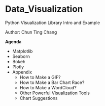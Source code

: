 # Data_Visualization

Python Visualization Library Intro and Example

Author:  Chun Ting Chang

**Agenda**

- Matplotlib
- Seaborn
- Bokeh
- Plotly
- Appendix
    - How to Make a GIF?
    - How to Make a Bar Chart Race?
    - How to Make a WordCloud?
    - Other Powerful Visualization Tools
    - Chart Suggestions
